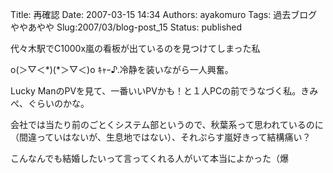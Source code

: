 Title: 再確認
Date: 2007-03-15 14:34
Authors: ayakomuro
Tags:  過去ブログややあやや
Slug:2007/03/blog-post_15
Status: published

代々木駅でC1000x嵐の看板が出ているのを見つけてしまった私

o(＞▽＜\*)(\*＞▽＜)o ｷｬｰ♪.冷静を装いながら一人興奮。

Lucky
ManのPVを見て、一番いいPVかも！と１人PCの前でうなづく私。きみぺ、ぐらいのかな。

会社では当たり前のごとくシステム部というので、秋葉系って思われているのに（間違っていはないが、生息地ではない）、それぷらす嵐好きって結構痛い？

こんなんでも結婚したいって言ってくれる人がいて本当によかった（爆
